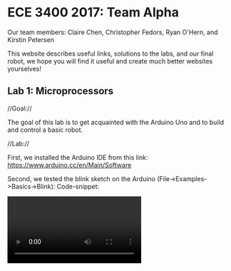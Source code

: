 # ECE 3400 2017: Team Alpha

Our team members: Claire Chen, Christopher Fedors, Ryan O'Hern, and Kirstin Petersen

This website describes useful links, solutions to the labs, and our final robot, we hope you will find it useful and create much better websites yourselves!

## Lab 1: Microprocessors

//Goal:// 

The goal of this lab is to get acquainted with the Arduino Uno and to build and control a basic robot. 

//Lab://

First, we installed the Arduino IDE from this link: https://www.arduino.cc/en/Main/Software 

Second, we tested the blink sketch on the Arduino (File->Examples->Basics->Blink):
Code-snippet:

<video>



Third, we modified it to work with an external LED, by adding these lines of code:

```C
pinMode(9, OUTPUT); //Setup pin 9 as output
digitalWrite(ledPin, HIGH); //Turn on LED
digitalWrite(ledPin, LOW); //Turn off LED
```

<video>

Fourth, we communicated over serial interface:

Serial.begin(9600); //Setup serial interface to communicate with 9600 baudrate
Serial.println('Alpha team!'); //Send text 

<Screenshot>

Fifth, we read an analog input from a potentiometer connected to A0, and used it to control the brightness of the LED:

potmeter = analogRead(A0); //Reads an ADC conversion from pin A0 using default settings for the ADC (10 bit conversion).
Serial.println(potmeter);  //Send the potmeter value to the screen
analogWrite(ledPin, potmeter>>2); //The analog write function only takes 8bits, so we have to divide our value by 4

Sixth, we controlled a continuous rotation servo-motor using the library servo.h:

#include <Servo.h>  //Library
Servo myservo;      //Declare instance
myservo.attach(11); //Attach the servo input to pin 11 (set it up as a pwm output, 20Hz)
myservo.write(0);   //0 is full speed reverse, 90 no speed, 180 full speed ahead

<video>

Finally, we assembled our robot and made it drive in a square:

<pic of parts>

<video>

//Helpful links://

* We found the [Arduino website](http://lmgtfy.com/?q=arduino+analog+write Arduino website) to be incredibly helpful.
* Also, this [https://playground.arduino.cc/Main/ShowInfo code] allows you to diagnose your Arduino Uno. Here, you can see how fast a clock cycle really is, how long a conversion takes, etc.

# Lab 2 Signal Processing

Buzzer and IR?

# Lab 3 Wireless Communication








